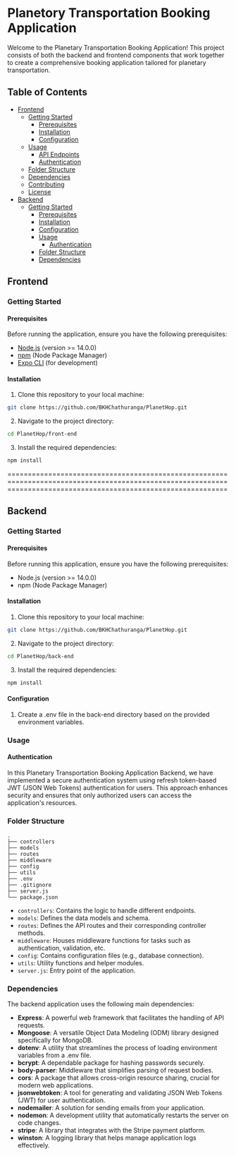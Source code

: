 # Planetory Transportation Booking Application

Welcome to the Planetary Transportation Booking Application! This project consists of both the backend and frontend components that work together to create a comprehensive booking application tailored for planetary transportation. 

## Table of Contents

- [Frontend](#frontend)
  - [Getting Started](#getting-started)
    - [Prerequisites](#prerequisites)
    - [Installation](#installation)
    - [Configuration](#configuration)
  - [Usage](#usage)
    - [API Endpoints](#api-endpoints)
    - [Authentication](#authentication)
  - [Folder Structure](#folder-structure)
  - [Dependencies](#dependencies)
  - [Contributing](#contributing)
  - [License](#license)
- [Backend](#backend)
  - [Getting Started](#getting-started)
      - [Prerequisites](#prerequisites)
      - [Installation](#installation)
      - [Configuration](#configuration)
    - [Usage](#usage)
      - [Authentication](#authentication)
    - [Folder Structure](#folder-structure)
    - [Dependencies](#dependencies)

## Frontend

### Getting Started

#### Prerequisites

Before running the application, ensure you have the following prerequisites:

- [Node.js](https://nodejs.org/) (version >= 14.0.0)
- [npm](https://www.npmjs.com/) (Node Package Manager)
- [Expo CLI](https://docs.expo.dev/workflow/expo-cli/) (for development)

#### Installation

1. Clone this repository to your local machine:
```bash
git clone https://github.com/BKHChathuranga/PlanetHop.git
```
2. Navigate to the project directory:
```bash
cd PlanetHop/front-end
```
3. Install the required dependencies:
```bash
npm install
```

==================================================================================================================================================================

## Backend

### Getting Started

#### Prerequisites

Before running this application, ensure you have the following prerequisites:

- Node.js (version >= 14.0.0)
- npm (Node Package Manager)

#### Installation

1. Clone this repository to your local machine:
```bash
git clone https://github.com/BKHChathuranga/PlanetHop.git
```
2. Navigate to the project directory:
```bash
cd PlanetHop/back-end
```
3. Install the required dependencies:
```bash
npm install
```

#### Configuration

1. Create a .env file in the back-end directory based on the provided environment variables.

### Usage

#### Authentication

In this Planetary Transportation Booking Application Backend, we have implemented a secure authentication system using refresh token-based JWT (JSON Web Tokens) authentication for users. This approach enhances security and ensures that only authorized users can access the application's resources.

### Folder Structure
```
.
├── controllers
├── models
├── routes
├── middleware
├── config
├── utils
├── .env
├── .gitignore
├── server.js
└── package.json
```

- `controllers`: Contains the logic to handle different endpoints.
- `models`: Defines the data models and schema.
- `routes`: Defines the API routes and their corresponding controller methods.
- `middleware`: Houses middleware functions for tasks such as authentication, validation, etc.
- `config`: Contains configuration files (e.g., database connection).
- `utils`: Utility functions and helper modules.
- `server.js`: Entry point of the application.

### Dependencies

The backend application uses the following main dependencies:

- **Express**: A powerful web framework that facilitates the handling of API requests.
- **Mongoose**: A versatile Object Data Modeling (ODM) library designed specifically for MongoDB.
- **dotenv**: A utility that streamlines the process of loading environment variables from a .env file.
- **bcrypt**: A dependable package for hashing passwords securely.
- **body-parser**: Middleware that simplifies parsing of request bodies.
- **cors**: A package that allows cross-origin resource sharing, crucial for modern web applications.
- **jsonwebtoken**: A tool for generating and validating JSON Web Tokens (JWT) for user authentication.
- **nodemailer**: A solution for sending emails from your application.
- **nodemon**: A development utility that automatically restarts the server on code changes.
- **stripe**: A library that integrates with the Stripe payment platform.
- **winston**: A logging library that helps manage application logs effectively.
